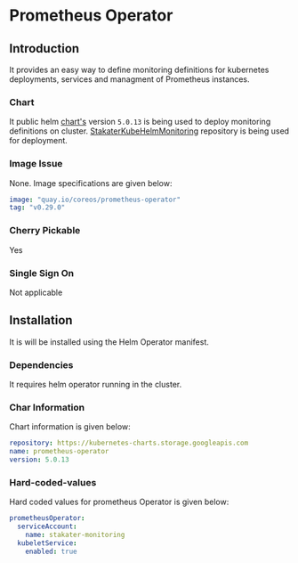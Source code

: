 # Prometheus Operator

## Introduction
It provides an easy way to define monitoring definitions for kubernetes deployments, services and managment of Prometheus instances.  

### Chart
It public helm [chart's](https://github.com/helm/charts/tree/master/stable/prometheus-operator) version `5.0.13` is being used to deploy monitoring definitions on cluster. [StakaterKubeHelmMonitoring](https://github.com/stakater/StakaterKubeHelmMonitoring) repository is being used for deployment.

### Image Issue
None. Image specifications are given below:
```yaml
image: "quay.io/coreos/prometheus-operator"
tag: "v0.29.0"
```

### Cherry Pickable
Yes

### Single Sign On
Not applicable

## Installation
It is will be installed using the Helm Operator manifest.

### Dependencies
It requires helm operator running in the cluster.

### Char Information
Chart information is given below:
```yaml
repository: https://kubernetes-charts.storage.googleapis.com
name: prometheus-operator
version: 5.0.13
```

### Hard-coded-values
Hard coded values for prometheus Operator is given below:
```yaml
prometheusOperator:
  serviceAccount:
    name: stakater-monitoring
  kubeletService:
    enabled: true
```